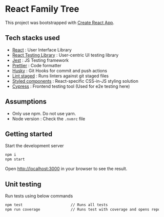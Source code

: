 # React Family Tree

This project was bootstrapped with [Create React App](https://github.com/facebook/create-react-app).

## Tech stacks used

- [React](https://react.dev/) : User Interface Library
- [React Testing Library](https://testing-library.com/) : User-centric UI testing library
- [Jest](https://jestjs.io/) : JS Testing framework
- [Prettier](https://prettier.io/) : Code formatter
- [Husky](https://typicode.github.io/husky/#/) : Git Hooks for commit and push actions
- [Lint staged](https://github.com/okonet/lint-staged) : Runs linters against git staged files
- [Styled components](https://styled-components.com/) : React-specific CSS-in-JS styling solution
- [Cypress](https://www.cypress.io/) : Frontend testing tool (Used for e2e testing here)

## Assumptions

- Only use npm. Do not use yarn.
- Node version : Check the `.nvmrc` file

## Getting started

Start the development server

```bash
npm i
npm start
```

Open [http://localhost:3000](http://localhost:3000) in your browser to see the result.

## Unit testing

Run tests using below commands

```bash
npm test                      // Runs all tests
npm run coverage              // Runs test with coverage and opens report
```
